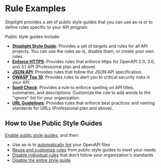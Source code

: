 # Rule Examples

Stoplight provides a set of public style guides that you can use as-is or to define rules specific to your API program.

Public style guides include:

* **[Stoplight Style Guide](https://apistylebook.stoplight.io/docs/stoplight-style-guide)**:  Provides a set of targets and rules for all API projects. You can use the rules as-is, disable them, or create your own rules. 
* **[Enforce HTTPS](https://apistylebook.stoplight.io/docs/enforce-https)**: Provides rules that enforce https for OpenAPI 2.0, 3.0, and 3.1 API (Professional plan and above).
* **[JSON:API](https://apistylebook.stoplight.io/docs/json-api)**: Provides rules that follow the JSON:API specification. 
* **[OWASP Top 10](https://apistylebook.stoplight.io/docs/owasp-top-10)**: Provides rules to alert you to critical security risks in your API.
* **[Spell Check](https://apistylebook.stoplight.io/docs/spell-check)**: Provides a rule to enforce spelling on API titles, summaries, and descriptions. Customize the rule to add words to the "ignore" list for your organization.
* **[URL Guidelines](https://apistylebook.stoplight.io/docs/url-guidelines)**: Provides rules that enforce best practices and naming standards for URLs (Professional plan and above).


## How to Use Public Style Guides

[Enable public style guides](d-enable-style-guide.md), and then:

- Use as-is to [automatically lint](../3.-design/validation-and-linting.md) your OpenAPI files
- [Reuse and customize rules](reuse-and-customize-rules.md) from public style guides to meet your needs
- [Disable individual rules](j-disable-rules.md) that don't follow your organization's standards
- [Disable the entire style guide](d-enable-style-guide.md#disable-a-style-guide)
